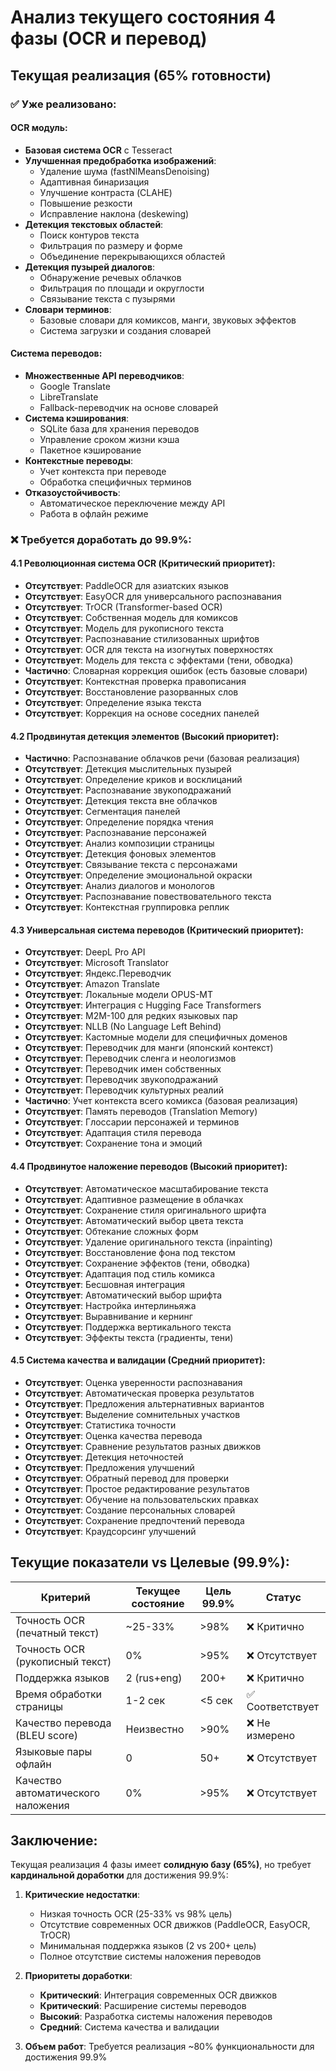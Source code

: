# Анализ текущего состояния 4 фазы (OCR и перевод)

## Текущая реализация (65% готовности)

### ✅ Уже реализовано:

#### OCR модуль:
- **Базовая система OCR** с Tesseract
- **Улучшенная предобработка изображений**:
  - Удаление шума (fastNlMeansDenoising)
  - Адаптивная бинаризация
  - Улучшение контраста (CLAHE)
  - Повышение резкости
  - Исправление наклона (deskewing)
- **Детекция текстовых областей**:
  - Поиск контуров текста
  - Фильтрация по размеру и форме
  - Объединение перекрывающихся областей
- **Детекция пузырей диалогов**:
  - Обнаружение речевых облачков
  - Фильтрация по площади и округлости
  - Связывание текста с пузырями
- **Словари терминов**:
  - Базовые словари для комиксов, манги, звуковых эффектов
  - Система загрузки и создания словарей

#### Система переводов:
- **Множественные API переводчиков**:
  - Google Translate
  - LibreTranslate
  - Fallback-переводчик на основе словарей
- **Система кэширования**:
  - SQLite база для хранения переводов
  - Управление сроком жизни кэша
  - Пакетное кэширование
- **Контекстные переводы**:
  - Учет контекста при переводе
  - Обработка специфичных терминов
- **Отказоустойчивость**:
  - Автоматическое переключение между API
  - Работа в офлайн режиме

### ❌ Требуется доработать до 99.9%:

#### 4.1 Революционная система OCR (Критический приоритет):
- **Отсутствует**: PaddleOCR для азиатских языков
- **Отсутствует**: EasyOCR для универсального распознавания  
- **Отсутствует**: TrOCR (Transformer-based OCR)
- **Отсутствует**: Собственная модель для комиксов
- **Отсутствует**: Модель для рукописного текста
- **Отсутствует**: Распознавание стилизованных шрифтов
- **Отсутствует**: OCR для текста на изогнутых поверхностях
- **Отсутствует**: Модель для текста с эффектами (тени, обводка)
- **Частично**: Словарная коррекция ошибок (есть базовые словари)
- **Отсутствует**: Контекстная проверка правописания
- **Отсутствует**: Восстановление разорванных слов
- **Отсутствует**: Определение языка текста
- **Отсутствует**: Коррекция на основе соседних панелей

#### 4.2 Продвинутая детекция элементов (Высокий приоритет):
- **Частично**: Распознавание облачков речи (базовая реализация)
- **Отсутствует**: Детекция мыслительных пузырей
- **Отсутствует**: Определение криков и восклицаний
- **Отсутствует**: Распознавание звукоподражаний
- **Отсутствует**: Детекция текста вне облачков
- **Отсутствует**: Сегментация панелей
- **Отсутствует**: Определение порядка чтения
- **Отсутствует**: Распознавание персонажей
- **Отсутствует**: Анализ композиции страницы
- **Отсутствует**: Детекция фоновых элементов
- **Отсутствует**: Связывание текста с персонажами
- **Отсутствует**: Определение эмоциональной окраски
- **Отсутствует**: Анализ диалогов и монологов
- **Отсутствует**: Распознавание повествовательного текста
- **Отсутствует**: Контекстная группировка реплик

#### 4.3 Универсальная система переводов (Критический приоритет):
- **Отсутствует**: DeepL Pro API
- **Отсутствует**: Microsoft Translator
- **Отсутствует**: Яндекс.Переводчик
- **Отсутствует**: Amazon Translate
- **Отсутствует**: Локальные модели OPUS-MT
- **Отсутствует**: Интеграция с Hugging Face Transformers
- **Отсутствует**: M2M-100 для редких языковых пар
- **Отсутствует**: NLLB (No Language Left Behind)
- **Отсутствует**: Кастомные модели для специфичных доменов
- **Отсутствует**: Переводчик для манги (японский контекст)
- **Отсутствует**: Переводчик сленга и неологизмов
- **Отсутствует**: Переводчик имен собственных
- **Отсутствует**: Переводчик звукоподражаний
- **Отсутствует**: Переводчик культурных реалий
- **Частично**: Учет контекста всего комикса (базовая реализация)
- **Отсутствует**: Память переводов (Translation Memory)
- **Отсутствует**: Глоссарии персонажей и терминов
- **Отсутствует**: Адаптация стиля перевода
- **Отсутствует**: Сохранение тона и эмоций

#### 4.4 Продвинутое наложение переводов (Высокий приоритет):
- **Отсутствует**: Автоматическое масштабирование текста
- **Отсутствует**: Адаптивное размещение в облачках
- **Отсутствует**: Сохранение стиля оригинального шрифта
- **Отсутствует**: Автоматический выбор цвета текста
- **Отсутствует**: Обтекание сложных форм
- **Отсутствует**: Удаление оригинального текста (inpainting)
- **Отсутствует**: Восстановление фона под текстом
- **Отсутствует**: Сохранение эффектов (тени, обводка)
- **Отсутствует**: Адаптация под стиль комикса
- **Отсутствует**: Бесшовная интеграция
- **Отсутствует**: Автоматический выбор шрифта
- **Отсутствует**: Настройка интерлиньяжа
- **Отсутствует**: Выравнивание и кернинг
- **Отсутствует**: Поддержка вертикального текста
- **Отсутствует**: Эффекты текста (градиенты, тени)

#### 4.5 Система качества и валидации (Средний приоритет):
- **Отсутствует**: Оценка уверенности распознавания
- **Отсутствует**: Автоматическая проверка результатов
- **Отсутствует**: Предложения альтернативных вариантов
- **Отсутствует**: Выделение сомнительных участков
- **Отсутствует**: Статистика точности
- **Отсутствует**: Оценка качества перевода
- **Отсутствует**: Сравнение результатов разных движков
- **Отсутствует**: Детекция неточностей
- **Отсутствует**: Предложения улучшений
- **Отсутствует**: Обратный перевод для проверки
- **Отсутствует**: Простое редактирование результатов
- **Отсутствует**: Обучение на пользовательских правках
- **Отсутствует**: Создание персональных словарей
- **Отсутствует**: Сохранение предпочтений перевода
- **Отсутствует**: Краудсорсинг улучшений

## Текущие показатели vs Целевые (99.9%):

| Критерий | Текущее состояние | Цель 99.9% | Статус |
|----------|-------------------|------------|---------|
| Точность OCR (печатный текст) | ~25-33% | >98% | ❌ Критично |
| Точность OCR (рукописный текст) | 0% | >95% | ❌ Отсутствует |
| Поддержка языков | 2 (rus+eng) | 200+ | ❌ Критично |
| Время обработки страницы | 1-2 сек | <5 сек | ✅ Соответствует |
| Качество перевода (BLEU score) | Неизвестно | >90% | ❌ Не измерено |
| Языковые пары офлайн | 0 | 50+ | ❌ Отсутствует |
| Качество автоматического наложения | 0% | >95% | ❌ Отсутствует |

## Заключение:

Текущая реализация 4 фазы имеет **солидную базу (65%)**, но требует **кардинальной доработки** для достижения 99.9%:

1. **Критические недостатки**:
   - Низкая точность OCR (25-33% vs 98% цель)
   - Отсутствие современных OCR движков (PaddleOCR, EasyOCR, TrOCR)
   - Минимальная поддержка языков (2 vs 200+ цель)
   - Полное отсутствие системы наложения переводов

2. **Приоритеты доработки**:
   - **Критический**: Интеграция современных OCR движков
   - **Критический**: Расширение системы переводов
   - **Высокий**: Разработка системы наложения переводов
   - **Средний**: Система качества и валидации

3. **Объем работ**: Требуется реализация ~80% функциональности для достижения 99.9%

